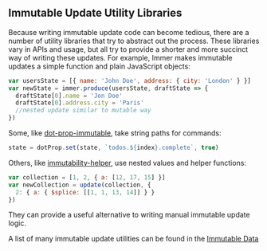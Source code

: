 ## Immutable Update Utility Libraries

Because writing immutable update code can become tedious, there are a number of utility libraries that try to abstract out the process. These libraries vary in APIs and usage, but all try to provide a shorter and more succinct way of writing these updates. 
For example, Immer makes immutable updates a simple function and plain JavaScript objects:

```javascript
var usersState = [{ name: 'John Doe', address: { city: 'London' } }]
var newState = immer.produce(usersState, draftState => {
  draftState[0].name = 'Jon Doe'
  draftState[0].address.city = 'Paris'
  //nested update similar to mutable way
})
```

Some, like [dot-prop-immutable](https://github.com/kolodny/immutability-helper), take string paths for commands:

```javascript
state = dotProp.set(state, `todos.${index}.complete`, true)
```

Others, like [immutability-helper](https://github.com/kolodny/immutability-helper), use nested values and helper functions:

```javascript
var collection = [1, 2, { a: [12, 17, 15] }]
var newCollection = update(collection, {
  2: { a: { $splice: [[1, 1, 13, 14]] } }
})
```

They can provide a useful alternative to writing manual immutable update logic.

A list of many immutable update utilities can be found in the
[Immutable Data](https://github.com/markerikson/redux-ecosystem-links/blob/master/immutable-data.md#immutable-update-utilities)
